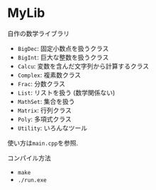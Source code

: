 # MyLib
自作の数学ライブラリ

- `BigDec`: 固定小数点を扱うクラス
- `BigInt`: 巨大な整数を扱うクラス
- `Calcu`: 変数を含んだ文字列から計算するクラス
- `Complex`: 複素数クラス
- `Frac`: 分数クラス
- `List`: リストを扱う (数学関係ない)
- `MathSet`: 集合を扱う
- `Matrix`: 行列クラス
- `Poly`: 多項式クラス
- `Utility`: いろんなツール

使い方は`main.cpp`を参照. 

コンパイル方法

- `make`
- `./run.exe`

